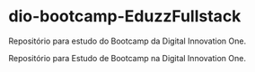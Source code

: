 # dio-bootcamp-EduzzFullstack
Repositório para estudo do Bootcamp da Digital Innovation One.


Repositório para Estudo de Bootcamp na Digital Innovation One.
